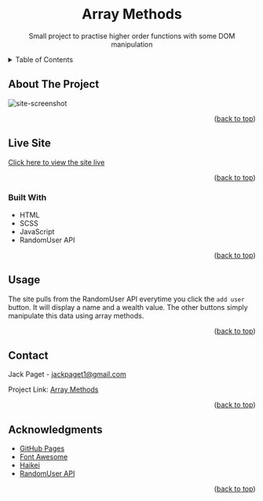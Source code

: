 <div id="top"></div>

<!-- PROJECT LOGO -->
<br />
<div align="center">
  <h1>Array Methods</h1>

  <p align="center">
    Small project to practise higher order functions with some DOM manipulation 
</div>

<!-- TABLE OF CONTENTS -->
<details>
  <summary>Table of Contents</summary>
  <ol>
    <li><a href="#about-the-project">About The Project</a></li>
	<li><a href="#live-site">Live site</a></li>
	<li><a href="#built-with">Built With</a></li>
    <li><a href="#usage">Usage</a></li>
    <li><a href="#contact">Contact</a></li>
    <li><a href="#acknowledgments">Acknowledgments</a></li>
  </ol>
</details>

<!-- ABOUT THE PROJECT -->

## About The Project

![site-screenshot](https://i.imgur.com/VGRgJYX.png)

<p align="right">(<a href="#top">back to top</a>)</p>

<!-- LIVE SITE -->

## Live Site

[Click here to view the site live](https://jack-lp.github.io/Array-Methods/)

<p align="right">(<a href="#top">back to top</a>)</p>

### Built With

- HTML
- SCSS
- JavaScript
- RandomUser API

<p align="right">(<a href="#top">back to top</a>)</p>

<!-- USAGE EXAMPLES -->

## Usage

The site pulls from the RandomUser API everytime you click the `add user` button. It will display a name and a wealth value. The other buttons simply manipulate this data using array methods.

<p align="right">(<a href="#top">back to top</a>)</p>

<!-- CONTACT -->

## Contact

Jack Paget - <a href="mailto:jackpaget1@gmail.com">jackpaget1@gmail.com</a>

Project Link: [Array Methods](https://github.com/Jack-LP/Array-Methods)

<p align="right">(<a href="#top">back to top</a>)</p>

<!-- ACKNOWLEDGMENTS -->

## Acknowledgments

- [GitHub Pages](https://pages.github.com)
- [Font Awesome](https://fontawesome.com)
- [Haikei](https://app.haikei.app/)
- [RandomUser API](https://randomuser.me/)

<p align="right">(<a href="#top">back to top</a>)</p>
